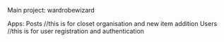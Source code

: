 Main project:
wardrobewizard

Apps:
Posts //this is for closet organisation and new item addition
Users //this is for user registration and authentication

